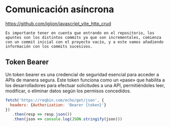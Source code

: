 # Comunicación asíncrona

https://github.com/igijon/javascript_vite_http_crud


```{warning}
Es importante tener en cuenta que entrando en el repositorio, los apuntes son los distintos commits ya que son incrementales, comienza con un commit inicial con el proyecto vacío, y a este vamos añadiendo información con los commits sucesivos.
```

## Token Bearer
Un token bearer es una credencial de seguridad esencial para acceder a APIs de manera segura. Este token funciona como un «pase» que habilita a los desarrolladores para efectuar solicitudes a una API, permitiéndoles leer, modificar, o eliminar datos según los permisos concedidos.

```js
fetch('https://reqbin.com/echo/get/json', {
  headers: {Authorization: 'Bearer {token}'}
})
   .then(resp => resp.json())
   .then(json => console.log(JSON.stringify(json)))
```

